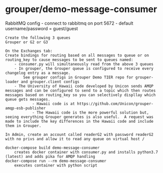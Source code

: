 # grouper/demo-message-consumer

RabbitMQ config - connect to rabbitmq on port 5672 - default username/password = guest/guest

    Create the following 3 queues
    Grouper or G2 or G3
    
    On the Exchanges tab:
    Create bindings for routing based on all messages to queue or on routing_key to cause messages to be sent to queues named:
        - consumer.py will simultaneously read from the above 3 queues
        - In grouper, the Grouper queue is configured to receive every changelog entry as a message.
            See grouper configs in Grouper Demo TIER repo for grouper-loader and grouper.client configs
        - The University of Hawaii code developed by Unicon sends AMQP messages and can be configured to send to a topic which then routes messages based on routing_key so you can selectively displlay which queue gets messages.
                - Hawaii code is at https://github.com/Unicon/grouper-amqp-esb-publisher
                - The Hawaii code is the more powerful solution but, seeing everything Grouper generates is also useful.  A request was made to include the key differences in the Hawaii code and include them in Grouper.

    In Admin, create an account called readerG2 with password readerG2 with no privs and allow it to read any queue on virtual host /

    docker-compose build demo-message-consumer
        creates docker container with consumer.py and installs python3.7 (latest) and adds pika for AMQP handling
    docker-compose run --rm demo-message-consumer
        executes container with python script
